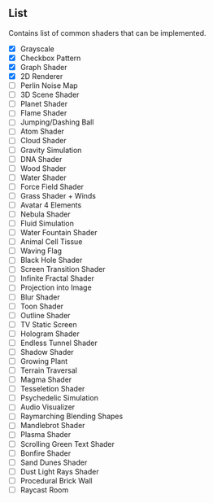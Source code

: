 ## List

Contains list of common shaders that can be implemented.

- [X] Grayscale
- [X] Checkbox Pattern
- [X] Graph Shader
- [X] 2D Renderer
- [ ] Perlin Noise Map
- [ ] 3D Scene Shader
- [ ] Planet Shader
- [ ] Flame Shader
- [ ] Jumping/Dashing Ball
- [ ] Atom Shader
- [ ] Cloud Shader
- [ ] Gravity Simulation
- [ ] DNA Shader
- [ ] Wood Shader
- [ ] Water Shader
- [ ] Force Field Shader
- [ ] Grass Shader + Winds
- [ ] Avatar 4 Elements
- [ ] Nebula Shader
- [ ] Fluid Simulation 
- [ ] Water Fountain Shader
- [ ] Animal Cell Tissue
- [ ] Waving Flag
- [ ] Black Hole Shader
- [ ] Screen Transition Shader
- [ ] Infinite Fractal Shader
- [ ] Projection into Image
- [ ] Blur Shader
- [ ] Toon Shader
- [ ] Outline Shader
- [ ] TV Static Screen
- [ ] Hologram Shader
- [ ] Endless Tunnel Shader
- [ ] Shadow Shader
- [ ] Growing Plant
- [ ] Terrain Traversal
- [ ] Magma Shader
- [ ] Tesseletion Shader
- [ ] Psychedelic Simulation
- [ ] Audio Visualizer
- [ ] Raymarching Blending Shapes
- [ ] Mandlebrot Shader
- [ ] Plasma Shader
- [ ] Scrolling Green Text Shader
- [ ] Bonfire Shader
- [ ] Sand Dunes Shader
- [ ] Dust Light Rays Shader
- [ ] Procedural Brick Wall
- [ ] Raycast Room